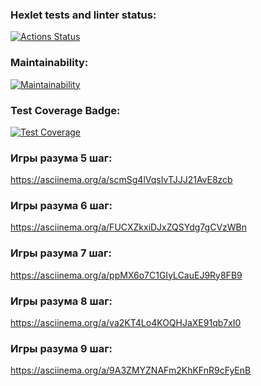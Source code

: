 ### Hexlet tests and linter status:
[![Actions Status](https://github.com/ki11ean/java-project-61/actions/workflows/hexlet-check.yml/badge.svg)](https://github.com/ki11ean/java-project-61/actions)

### Maintainability:
[![Maintainability](https://api.codeclimate.com/v1/badges/1a17bfb302b145567f2a/maintainability)](https://codeclimate.com/github/ki11ean/java-project-61/maintainability)

### Test Coverage Badge:
[![Test Coverage](https://api.codeclimate.com/v1/badges/1a17bfb302b145567f2a/test_coverage)](https://codeclimate.com/github/ki11ean/java-project-61/test_coverage)


### Игры разума 5 шаг: 
https://asciinema.org/a/scmSg4lVqsIvTJJJ21AvE8zcb

### Игры разума 6 шаг:
https://asciinema.org/a/FUCXZkxiDJxZQSYdg7gCVzWBn

### Игры разума 7 шаг:
https://asciinema.org/a/ppMX6o7C1GIyLCauEJ9Ry8FB9

### Игры разума 8 шаг:
https://asciinema.org/a/va2KT4Lo4KOQHJaXE91qb7xI0

### Игры разума 9 шаг:
https://asciinema.org/a/9A3ZMYZNAFm2KhKFnR9cFyEnB
